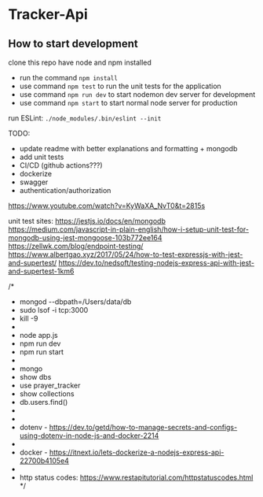 # Tracker-Api

## How to start development
clone this repo
have node and npm installed
* run the command `npm install`
* use command `npm test` to run the unit tests for the application
* use command `npm run dev` to start nodemon dev server for development
* use command `npm start` to start normal node server for production

run ESLint: `./node_modules/.bin/eslint --init`

TODO:
* update readme with better explanations and formatting + mongodb
* add unit tests
* CI/CD (github actions???)
* dockerize
* swagger
* authentication/authorization

https://www.youtube.com/watch?v=KyWaXA_NvT0&t=2815s


unit test sites: https://jestjs.io/docs/en/mongodb
https://medium.com/javascript-in-plain-english/how-i-setup-unit-test-for-mongodb-using-jest-mongoose-103b772ee164
https://zellwk.com/blog/endpoint-testing/
https://www.albertgao.xyz/2017/05/24/how-to-test-expressjs-with-jest-and-supertest/
https://dev.to/nedsoft/testing-nodejs-express-api-with-jest-and-supertest-1km6


/*
 * mongod --dbpath=/Users/data/db
 * sudo lsof -i tcp:3000 
 * kill -9 <PID> 
 * 
 * node app.js
 * npm run dev
 * npm run start
 * 
 * mongo
 * show dbs
 * use prayer_tracker
 * show collections
 * db.users.find()
 * 
 * 
 * dotenv - https://dev.to/getd/how-to-manage-secrets-and-configs-using-dotenv-in-node-js-and-docker-2214
 * 
 * docker - https://itnext.io/lets-dockerize-a-nodejs-express-api-22700b4105e4
 *
 * http status codes: https://www.restapitutorial.com/httpstatuscodes.html
 */
